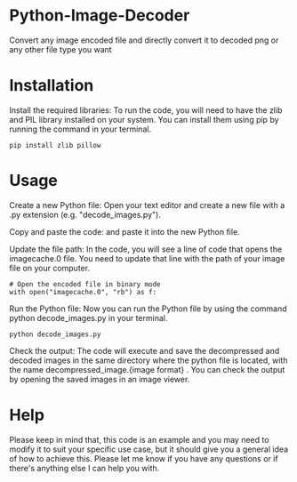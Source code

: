 # Python-Image-Decoder
Convert any image encoded file and directly convert it to decoded png or any other file type you want 

# Installation
Install the required libraries: To run the code, you will need to have the zlib and PIL library installed on your system. You can install them using pip by running the command in your terminal.

    pip install zlib pillow 

# Usage
Create a new Python file: Open your text editor and create a new file with a .py extension (e.g. "decode_images.py").

Copy and paste the code: and paste it into the new Python file.

Update the file path: In the code, you will see a line of code that opens the imagecache.0 file. You need to update that line with the path of your image file on your computer.

    # Open the encoded file in binary mode
    with open("imagecache.0", "rb") as f:

Run the Python file: Now you can run the Python file by using the command python decode_images.py in your terminal.

    python decode_images.py
 
Check the output: The code will execute and save the decompressed and decoded images in the same directory where the python file is located, with the name decompressed_image.{image format} . You can check the output by opening the saved images in an image viewer.

# Help
Please keep in mind that, this code is an example and you may need to modify it to suit your specific use case, but it should give you a general idea of how to achieve this.
Please let me know if you have any questions or if there's anything else I can help you with.
